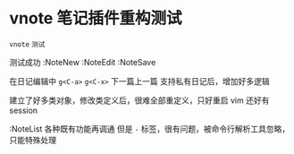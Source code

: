 # vnote 笔记插件重构测试
`vnote` `测试`

测试成功
:NoteNew 
:NoteEdit
:NoteSave

在日记编辑中 `g<C-a>` `g<C-x>` 下一篇上一篇
支持私有日记后，增加好多逻辑

建立了好多类对象，修改类定义后，很难全部重定义，只好重启 vim 还好有 session

:NoteList 各种既有功能再调通
但是 `-` 标签，很有问题，被命令行解析工具忽略，只能特殊处理
